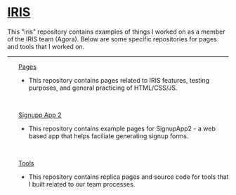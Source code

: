 <h1> <a href="https://dejai.github.io/iris">IRIS</a></h1>
<p> This "iris" repository contains examples of things I worked on as a member of the IRIS team (Agora). Below are some specific repositories for pages and tools that I worked on.</p>
<hr/>
<div style="margin-left:5%;">
  <p><a href="https://github.com/Dejai/iris/tree/master/pages"> Pages </a></p>
  <ul><li>This repository contains pages related to IRIS features, testing purposes, and general  practicing of HTML/CSS/JS.</li></ul>
  <br/>
  <p><a href="https://github.com/Dejai/iris/tree/master/signupApp2/"> Signupp App 2 </a></p>
  <ul><li>This repository contains example pages for SignupApp2 - a web based app that helps faciliate generating signup forms.</li></ul>
  <br/>
  <p><a href="https://github.com/Dejai/iris/tree/master/tools"> Tools </a></p>
  <ul><li>This repository contains replica pages and source code for tools that I built related to our team processes.</li></ul>
<div>
